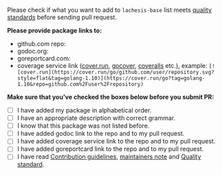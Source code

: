 Please check if what you want to add to `lachesis-base` list meets [quality standards](https://github.com/frenchie-foundation/lachesis-base/blob/master/CONTRIBUTING.md#quality-standard) before sending pull request.

**Please provide package links to:**

- github.com repo:
- godoc.org:
- goreportcard.com:
- coverage service link ([cover.run](https://cover.run/), [gocover](http://gocover.io/), [coveralls](https://coveralls.io/) etc.), example: `[![cover.run](https://cover.run/go/github.com/user/repository.svg?style=flat&tag=golang-1.10)](https://cover.run/go?tag=golang-1.10&repo=github.com%2Fuser%2Frepository)`

**Make sure that you've checked the boxes below before you submit PR:**
- [ ] I have added my package in alphabetical order.
- [ ] I have an appropriate description with correct grammar.
- [ ] I know that this package was not listed before.
- [ ] I have added godoc link to the repo and to my pull request.
- [ ] I have added coverage service link to the repo and to my pull request.
- [ ] I have added goreportcard link to the repo and to my pull request.
- [ ] I have read [Contribution guidelines](https://github.com/frenchie-foundation/lachesis-base/blob/master/CONTRIBUTING.md#contribution-guidelines), [maintainers note](https://github.com/frenchie-foundation/lachesis-base/blob/master/CONTRIBUTING.md#maintainers) and [Quality standard](https://github.com/frenchie-foundation/lachesis-base/blob/master/CONTRIBUTING.md#quality-standard).
